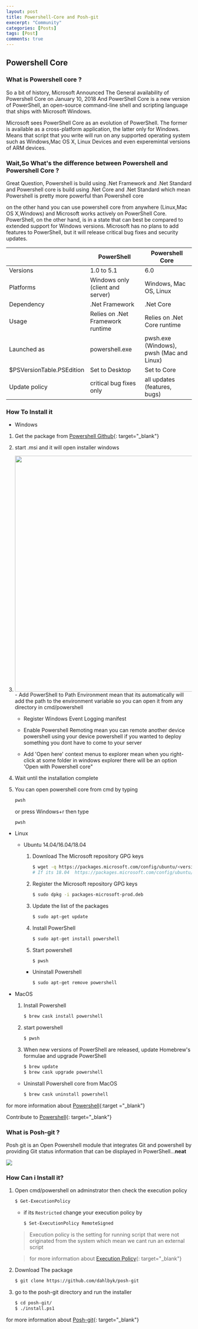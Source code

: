 ```yaml
---
layout: post
title: Powershell-Core and Posh-git
execerpt: "Community"
categories: [Posts]
tags: [Post]
comments: true
---
```


## Powershell Core

### What is Powershell core ?

So a bit of history, Microsoft Announced The General availability of Powershell Core on January 10, 2018 And PowerShell Core is a new version of PowerShell,
an open-source command-line shell and scripting language that ships with Microsoft Windows.

Microsoft sees PowerShell Core as an evolution of PowerShell. The former is available as a cross-platform application, the latter only for Windows.
Means that script that you write will run on any supported operating system such as Windows,Mac OS X, Linux Devices and even experemintal versions of ARM devices.

### Wait,So What's the difference between Powershell and Powershell Core ?

Great Question, Powershell is build using .Net Framework and .Net Standard and Powershell core is build using .Net Core and .Net Standard which mean
Powershell is pretty more powerful than Powershell core

on the other hand you can use powershell core from anywhere (Linux,Mac OS X,Windows) and
Microsoft works actively on PowerShell Core. PowerShell, on the other hand, is in a state that can best be compared to extended support for Windows versions.
Microsoft has no plans to add features to PowerShell, but it will release critical bug fixes and security updates.

|                            | PowerShell                       | Powershell Core                          |
| -------------------------- | -------------------------------- | ---------------------------------------- |
| Versions                   | 1.0 to 5.1                       | 6.0                                      |
| Platforms                  | Windows only (client and server) | Windows, Mac OS, Linux                   |
| Dependency                 | .Net Framework                   | .Net Core                                |
| Usage                      | Relies on .Net Framework runtime | Relies on .Net Core runtime              |
| Launched as                | powershell.exe                   | pwsh.exe (Windows), pwsh (Mac and Linux) |
| \$PSVersionTable.PSEdition | Set to Desktop                   | Set to Core                              |
| Update policy              | critical bug fixes only          | all updates (features, bugs)             |

### How To Install it

- Windows

1. Get the package from [Powershell Github](https://github.com/powershell/powershell){: target="\_blank"}

2. start .msi and it will open installer windows

3. <img src ="../../img/Posh_git_and_pwsh/Powershell-core-msi.png" style="width: 640px;height: auto;">
   - Add PowerShell to Path Environment mean that its automatically will add the path to the environment variable so you can open it from any directory in cmd/powershell

   - Register Windows Event Logging manifest

   - Enable Powershell Remoting mean you can remote another device powershell using your device powershell if you wanted to deploy something you dont have
     to come to your server

   - Add 'Open here' context menus to explorer mean when you right-click at some folder in windows explorer there will be an option 'Open with Powershell core"

4. Wait until the installation complete

5. You can open powershell core from cmd by typing

   ```sh
   pwsh
   ```

   or press Windows+r then type

   ```
   pwsh
   ```

- Linux

  - Ubuntu 14.04/16.04/18.04

    1. Download The Microsoft repository GPG keys


        ```sh
        $ wget -q https://packages.microsoft.com/config/ubuntu/<version>/packages-microsoft-prod.deb
        # If its 18.04  https://packages.microsoft.com/config/ubuntu/18.04/packages-microsoft-prod.deb
        ```

    2. Register the Microsoft repository GPG keys


        ```sh
        $ sudo dpkg -i packages-microsoft-prod.deb
        ```

    3.  Update the list of the packages


        ```sh
        $ sudo apt-get update
        ```

    4. Install PowerShell


        ```sh
        $ sudo apt-get install powershell
        ```


    5. Start powershell


        ```sh
        $ pwsh
        ```

    + Uninstall Powershell

        ```sh
        $ sudo apt-get remove powershell
        ```

- MacOS

  1. Install Powershell


        ```sh
        $ brew cask install powershell
        ```


  2. start powershell


        ```sh
        $ pwsh
        ```


  3. When new versions of PowerShell are released, update Homebrew's formulae and upgrade PowerShell


        ```sh
        $ brew update
        $ brew cask upgrade powershell
        ```


    + Uninstall Powershell core from MacOS 


        ```sh
        $ brew cask uninstall powershell
        ```


for more information about [Powershell](https://docs.microsoft.com/en-us/powershell/scripting/overview?view=powershell-6){:target ="\_blank"}

Contribute to [Powershell](https://github.com/powershell/powershell){: target="\_blank"}

### What is Posh-git ?

Posh git is an Open Powershell module that integrates Git and powershell by providing Git status information that can be displayed in PowerShell...<b>neat</b>

<img src ="../../img/Posh_git_and_pwsh/posh-git.png">

### How Can i Install it?

1. Open cmd/powershell on adminstrator then check the execution policy


    ```sh
    $ Get-ExecutionPolicy
    ```


    + if its ```Restricted``` change your execution policy by 


        ```sh
        $ Set-ExecutionPolicy RemoteSigned
        ```
    

    > Execution policy is the setting for running script that were not originated from the system which mean we cant run an external script

    > for more information about [Execution Policy](https://docs.microsoft.com/en-us/powershell/module/microsoft.powershell.core/about/about_execution_policies?view=powershell-6){: target="_blank"}


2. Download The package


    ```sh
    $ git clone https://github.com/dahlbyk/posh-git
    ```


3. go to the posh-git directory and run the installer

    ```sh
    $ cd posh-git/
    $ ./install.ps1
    ```

for more information about [Posh-git](https://github.com/dahlbyk/posh-git){: target="_blank"} 